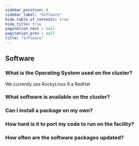 ```yaml
---
sidebar_position: 8
sidebar_label: "Software"
hide_table_of_contents: true
hide_title: true
pagination_next : null
pagination_prev : null
title: "Software"
---
```


## Software

### What is the Operating System used on the cluster?

We currently use RockyLinux 8 a RedHat 

### What software is available on the cluster?


### Can I install a package on my own?

### How hard is it to port my code to run on the facility?

### How often are the software packages updated?